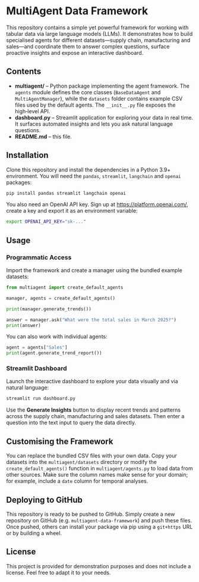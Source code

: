 # MultiAgent Data Framework

This repository contains a simple yet powerful framework for working with
tabular data via large language models (LLMs). It demonstrates how to build
specialised agents for different datasets—supply chain, manufacturing and
sales—and coordinate them to answer complex questions, surface proactive
insights and expose an interactive dashboard.

## Contents

* **multiagent/** – Python package implementing the agent framework. The
  `agents` module defines the core classes (`BaseDataAgent` and
  `MultiAgentManager`), while the `datasets` folder contains example CSV
  files used by the default agents. The `__init__.py` file exposes the
  high‑level API.
* **dashboard.py** – Streamlit application for exploring your data in real
  time. It surfaces automated insights and lets you ask natural language
  questions.
* **README.md** – this file.

## Installation

Clone this repository and install the dependencies in a Python 3.9+
environment. You will need the `pandas`, `streamlit`, `langchain` and
`openai` packages:

```bash
pip install pandas streamlit langchain openai
```

You also need an OpenAI API key. Sign up at <https://platform.openai.com/>,
create a key and export it as an environment variable:

```bash
export OPENAI_API_KEY="sk-..."
```

## Usage

### Programmatic Access

Import the framework and create a manager using the bundled example
datasets:

```python
from multiagent import create_default_agents

manager, agents = create_default_agents()

print(manager.generate_trends())

answer = manager.ask("What were the total sales in March 2025?")
print(answer)
```

You can also work with individual agents:

```python
agent = agents["Sales"]
print(agent.generate_trend_report())
```

### Streamlit Dashboard

Launch the interactive dashboard to explore your data visually and via
natural language:

```bash
streamlit run dashboard.py
```

Use the **Generate Insights** button to display recent trends and
patterns across the supply chain, manufacturing and sales datasets. Then
enter a question into the text input to query the data directly.

## Customising the Framework

You can replace the bundled CSV files with your own data. Copy your
datasets into the `multiagent/datasets` directory or modify the
`create_default_agents()` function in `multiagent/agents.py` to load
data from other sources. Make sure the column names make sense for your
domain; for example, include a `date` column for temporal analyses.

## Deploying to GitHub

This repository is ready to be pushed to GitHub. Simply create a new
repository on GitHub (e.g. `multiagent-data-framework`) and push these
files. Once pushed, others can install your package via pip using a
`git+https` URL or by building a wheel.

## License

This project is provided for demonstration purposes and does not include
a license. Feel free to adapt it to your needs.